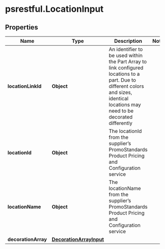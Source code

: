 # psrestful.LocationInput

## Properties
Name | Type | Description | Notes
------------ | ------------- | ------------- | -------------
**locationLinkId** | **Object** | An identifier to be used within the Part Array to link configured locations to a part.  Due to different colors and sizes, identical locations may need to be decorated differently | 
**locationId** | **Object** | The locationId from the supplier’s PromoStandards Product Pricing and Configuration service | 
**locationName** | **Object** | The locationName from the supplier’s PromoStandards Product Pricing and Configuration service | 
**decorationArray** | [**DecorationArrayInput**](DecorationArrayInput.md) |  | 
